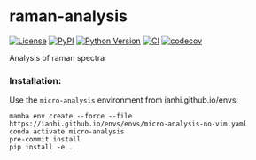 # raman-analysis

[![License](https://img.shields.io/pypi/l/raman-analysis.svg?color=green)](https://github.com/ianhi/raman-analysis/raw/main/LICENSE)
[![PyPI](https://img.shields.io/pypi/v/raman-analysis.svg?color=green)](https://pypi.org/project/raman-analysis)
[![Python Version](https://img.shields.io/pypi/pyversions/raman-analysis.svg?color=green)](https://python.org)
[![CI](https://github.com/ianhi/raman-analysis/actions/workflows/ci.yml/badge.svg)](https://github.com/ianhi/raman-analysis/actions/workflows/ci.yml)
[![codecov](https://codecov.io/gh/ianhi/raman-analysis/branch/main/graph/badge.svg)](https://codecov.io/gh/ianhi/raman-analysis)

Analysis of raman spectra

### Installation:

Use the `micro-analysis` environment from ianhi.github.io/envs:

```
mamba env create --force --file https://ianhi.github.io/envs/envs/micro-analysis-no-vim.yaml
conda activate micro-analysis
pre-commit install
pip install -e .
```
